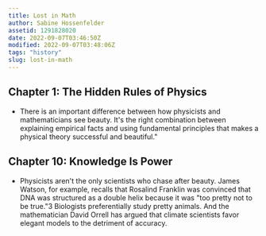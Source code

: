 ```yaml
---
title: Lost in Math
author: Sabine Hossenfelder
assetid: 1291828020
date: 2022-09-07T03:46:50Z
modified: 2022-09-07T03:48:06Z
tags: "history"
slug: lost-in-math
---
```


## Chapter 1: The Hidden Rules of Physics

*  There is an important difference between how physicists and mathematicians see beauty. It's the right combination between explaining empirical facts and using fundamental principles that makes a physical theory successful and beautiful."

## Chapter 10: Knowledge Is Power

*  Physicists aren't the only scientists who chase after beauty. James Watson, for example, recalls that Rosalind Franklin was convinced that DNA was structured as a double helix because it was "too pretty not to be true."3 Biologists preferentially study pretty animals. And the mathematician David Orrell has argued that climate scientists favor elegant models to the detriment of accuracy.

